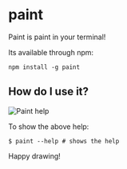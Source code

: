 # paint

Paint is paint in your terminal!

Its available through npm:

	npm install -g paint

## How do I use it?

![Paint help](http://i.imgur.com/TRXlt.png)

To show the above help:

	$ paint --help # shows the help

Happy drawing!